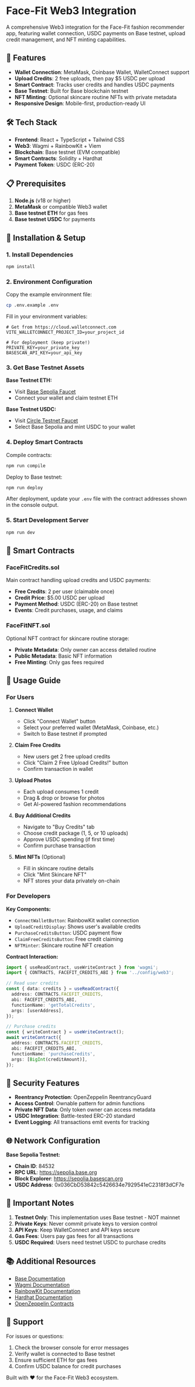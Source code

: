 # Face-Fit Web3 Integration

A comprehensive Web3 integration for the Face-Fit fashion recommender app, featuring wallet connection, USDC payments on Base testnet, upload credit management, and NFT minting capabilities.

## 🚀 Features

- **Wallet Connection**: MetaMask, Coinbase Wallet, WalletConnect support
- **Upload Credits**: 2 free uploads, then pay $5 USDC per upload
- **Smart Contract**: Tracks user credits and handles USDC payments
- **Base Testnet**: Built for Base blockchain testnet
- **NFT Minting**: Optional skincare routine NFTs with private metadata
- **Responsive Design**: Mobile-first, production-ready UI

## 🛠 Tech Stack

- **Frontend**: React + TypeScript + Tailwind CSS
- **Web3**: Wagmi + RainbowKit + Viem
- **Blockchain**: Base testnet (EVM compatible)
- **Smart Contracts**: Solidity + Hardhat
- **Payment Token**: USDC (ERC-20)

## 📋 Prerequisites

1. **Node.js** (v18 or higher)
2. **MetaMask** or compatible Web3 wallet
3. **Base testnet ETH** for gas fees
4. **Base testnet USDC** for payments

## 🔧 Installation & Setup

### 1. Install Dependencies

```bash
npm install
```

### 2. Environment Configuration

Copy the example environment file:
```bash
cp .env.example .env
```

Fill in your environment variables:
```env
# Get from https://cloud.walletconnect.com
VITE_WALLETCONNECT_PROJECT_ID=your_project_id

# For deployment (keep private!)
PRIVATE_KEY=your_private_key
BASESCAN_API_KEY=your_api_key
```

### 3. Get Base Testnet Assets

**Base Testnet ETH:**
- Visit [Base Sepolia Faucet](https://www.alchemy.com/faucets/base-sepolia)
- Connect your wallet and claim testnet ETH

**Base Testnet USDC:**
- Visit [Circle Testnet Faucet](https://faucet.circle.com/)
- Select Base Sepolia and mint USDC to your wallet

### 4. Deploy Smart Contracts

Compile contracts:
```bash
npm run compile
```

Deploy to Base testnet:
```bash
npm run deploy
```

After deployment, update your `.env` file with the contract addresses shown in the console output.

### 5. Start Development Server

```bash
npm run dev
```

## 📄 Smart Contracts

### FaceFitCredits.sol
Main contract handling upload credits and USDC payments:
- **Free Credits**: 2 per user (claimable once)
- **Credit Price**: $5.00 USDC per upload
- **Payment Method**: USDC (ERC-20) on Base testnet
- **Events**: Credit purchases, usage, and claims

### FaceFitNFT.sol
Optional NFT contract for skincare routine storage:
- **Private Metadata**: Only owner can access detailed routine
- **Public Metadata**: Basic NFT information
- **Free Minting**: Only gas fees required

## 🎯 Usage Guide

### For Users

1. **Connect Wallet**
   - Click "Connect Wallet" button
   - Select your preferred wallet (MetaMask, Coinbase, etc.)
   - Switch to Base testnet if prompted

2. **Claim Free Credits**
   - New users get 2 free upload credits
   - Click "Claim 2 Free Upload Credits!" button
   - Confirm transaction in wallet

3. **Upload Photos**
   - Each upload consumes 1 credit
   - Drag & drop or browse for photos
   - Get AI-powered fashion recommendations

4. **Buy Additional Credits**
   - Navigate to "Buy Credits" tab
   - Choose credit package (1, 5, or 10 uploads)
   - Approve USDC spending (if first time)
   - Confirm purchase transaction

5. **Mint NFTs** (Optional)
   - Fill in skincare routine details
   - Click "Mint Skincare NFT"
   - NFT stores your data privately on-chain

### For Developers

**Key Components:**
- `ConnectWalletButton`: RainbowKit wallet connection
- `UploadCreditDisplay`: Shows user's available credits
- `PurchaseCreditsButton`: USDC payment flow
- `ClaimFreeCreditsButton`: Free credit claiming
- `NFTMinter`: Skincare routine NFT creation

**Contract Interaction:**
```typescript
import { useReadContract, useWriteContract } from 'wagmi';
import { CONTRACTS, FACEFIT_CREDITS_ABI } from '../config/web3';

// Read user credits
const { data: credits } = useReadContract({
  address: CONTRACTS.FACEFIT_CREDITS,
  abi: FACEFIT_CREDITS_ABI,
  functionName: 'getTotalCredits',
  args: [userAddress],
});

// Purchase credits
const { writeContract } = useWriteContract();
await writeContract({
  address: CONTRACTS.FACEFIT_CREDITS,
  abi: FACEFIT_CREDITS_ABI,
  functionName: 'purchaseCredits',
  args: [BigInt(creditAmount)],
});
```

## 🔐 Security Features

- **Reentrancy Protection**: OpenZeppelin ReentrancyGuard
- **Access Control**: Ownable pattern for admin functions
- **Private NFT Data**: Only token owner can access metadata
- **USDC Integration**: Battle-tested ERC-20 standard
- **Event Logging**: All transactions emit events for tracking

## 🌐 Network Configuration

**Base Sepolia Testnet:**
- **Chain ID**: 84532
- **RPC URL**: https://sepolia.base.org
- **Block Explorer**: https://sepolia.basescan.org
- **USDC Address**: 0x036CbD53842c5426634e7929541eC2318f3dCF7e

## 🚨 Important Notes

1. **Testnet Only**: This implementation uses Base testnet - NOT mainnet
2. **Private Keys**: Never commit private keys to version control
3. **API Keys**: Keep WalletConnect and API keys secure
4. **Gas Fees**: Users pay gas fees for all transactions
5. **USDC Required**: Users need testnet USDC to purchase credits

## 📚 Additional Resources

- [Base Documentation](https://docs.base.org/)
- [Wagmi Documentation](https://wagmi.sh/)
- [RainbowKit Documentation](https://www.rainbowkit.com/)
- [Hardhat Documentation](https://hardhat.org/)
- [OpenZeppelin Contracts](https://docs.openzeppelin.com/contracts/)

## 🤝 Support

For issues or questions:
1. Check the browser console for error messages
2. Verify wallet is connected to Base testnet
3. Ensure sufficient ETH for gas fees
4. Confirm USDC balance for credit purchases

Built with ❤️ for the Face-Fit Web3 ecosystem.